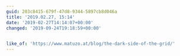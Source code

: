 ```yaml
---
guid: 203c8415-679f-47d8-9344-5897cb8d046a
title: '2019.02.27, 15:14'
date: '2019-02-27T14:14:07+00:00'
changed: '2019-09-24T19:18:59+00:00'


like_of: 'https://www.matuzo.at/blog/the-dark-side-of-the-grid/'
---
```


